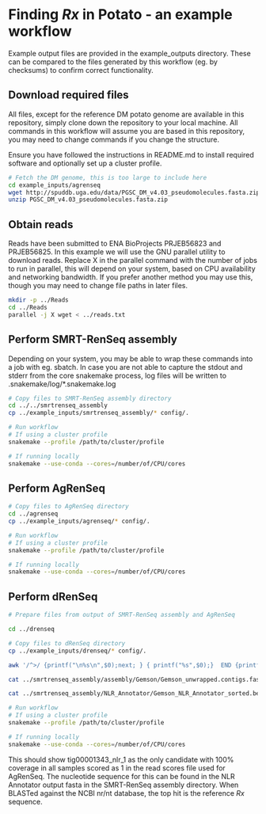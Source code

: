 # Finding *Rx* in Potato - an example workflow

Example output files are provided in the example_outputs directory. These can be compared to the files generated by this workflow (eg. by checksums) to confirm correct functionality.

## Download required files

All files, except for the reference DM potato genome are available in this repository, simply clone down the repository to your local machine. All commands in this workflow will assume you are based in this repository, you may need to change commands if you change the structure.

Ensure you have followed the instructions in README.md to install required software and optionally set up a cluster profile.

```bash
# Fetch the DM genome, this is too large to include here
cd example_inputs/agrenseq
wget http://spuddb.uga.edu/data/PGSC_DM_v4.03_pseudomolecules.fasta.zip
unzip PGSC_DM_v4.03_pseudomolecules.fasta.zip
```

## Obtain reads

Reads have been submitted to ENA BioProjects PRJEB56823 and PRJEB56825. In this example we will use the GNU parallel utility to download reads. Replace X in the parallel command with the number of jobs to run in parallel, this will depend on your system, based on CPU availability and networking bandwidth. If you prefer another method you may use this, though you may need to change file paths in later files.

```bash
mkdir -p ../Reads
cd ../Reads
parallel -j X wget < ../reads.txt
```

## Perform SMRT-RenSeq assembly

Depending on your system, you may be able to wrap these commands into a job with eg. sbatch. In case you are not able to capture the stdout and stderr from the core snakemake process, log files will be written to .snakemake/log/*.snakemake.log

```bash
# Copy files to SMRT-RenSeq assembly directory
cd ../../smrtrenseq_assembly
cp ../example_inputs/smrtrenseq_assembly/* config/.

# Run workflow
# If using a cluster profile
snakemake --profile /path/to/cluster/profile

# If running locally
snakemake --use-conda --cores=/number/of/CPU/cores
```

## Perform AgRenSeq

```bash
# Copy files to AgRenSeq directory
cd ../agrenseq
cp ../example_inputs/agrenseq/* config/.

# Run workflow
# If using a cluster profile
snakemake --profile /path/to/cluster/profile

# If running locally
snakemake --use-conda --cores=/number/of/CPU/cores
```

## Perform dRenSeq

```bash
# Prepare files from output of SMRT-RenSeq assembly and AgRenSeq

cd ../drenseq

# Copy files to dRenSeq directory
cp ../example_inputs/drenseq/* config/.

awk '/^>/ {printf("\n%s\n",$0);next; } { printf("%s",$0);}  END {printf("\n");}' < ../smrtrenseq_assembly/assembly/Gemson/Gemson.contigs.fasta | tail -n +2 > ../smrtrenseq_assembly/assembly/Gemson/Gemson_unwrapped.contigs.fasta # unwrap fasta file so all the sequence is on one line

cat ../smrtrenseq_assembly/assembly/Gemson/Gemson_unwrapped.contigs.fasta | grep -A1 -f ../agrenseq/results/Gemson_filtered_contigs.txt | sed 's/--//g' | sed '/^$/d' | sed '/^>/ s/ .*//' >> config/Gemson_candidates.fa # get your sequences for contigs you want, we have provided example sequences to aid in running the analysis

cat ../smrtrenseq_assembly/NLR_Annotator/Gemson_NLR_Annotator_sorted.bed | grep -f ../agrenseq/results/Gemson_filtered_contigs.txt | cut -f1-4 >> config/Gemson_candidates.bed # Make a bed file, we have provided example sequences to aid in running the analysis

# Run workflow
# If using a cluster profile
snakemake --profile /path/to/cluster/profile

# If running locally
snakemake --use-conda --cores=/number/of/CPU/cores
```

This should show tig00001343_nlr_1 as the only candidate with 100% coverage in all samples scored as 1 in the read scores file used for AgRenSeq. The nucleotide sequence for this can be found in the NLR Annotator output fasta in the SMRT-RenSeq assembly directory. When BLASTed against the NCBI nr/nt database, the top hit is the reference *Rx* sequence.
